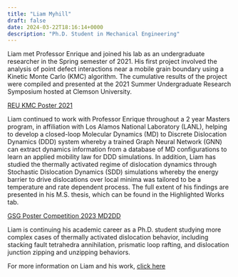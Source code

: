 ```yaml
---
title: "Liam Myhill"
draft: false
date: 2024-03-22T18:16:14+0000
description: "Ph.D. Student in Mechanical Engineering"
---
```


Liam met Professor Enrique and joined his lab as an undergraduate researcher in the Spring semester of 2021. His first project involved the analysis of point defect interactions near a mobile grain boundary using a Kinetic Monte Carlo (KMC) algorithm. The cumulative results of the project were compiled and presented at the 2021 Summer Undergraduate Research Symposium hosted at Clemson University. 

[REU KMC Poster 2021](REUPosterFinalDraft.pdf)

Liam continued to work with Professor Enrique throughout a 2 year Masters program, in affiliation with Los Alamos National Laboratory (LANL), helping to develop a closed-loop Molecular Dynamics (MD) to Discrete Dislocation Dynamics (DDD) system whereby a trained Graph Neural Network (GNN) can extract dynamics information from a database of MD configurations to learn an applied mobility law for DDD simulations. In addition, Liam has studied the thermally activated regime of dislocation dynamics through Stochastic Dislocation Dynamics (SDD) simulations whereby the energy barrier to drive dislocations over local minima was tailored to be a temperature and rate dependent process. The full extent of his findings are presented in his M.S. thesis, which can be found in the Highlighted Works tab. 

[GSG Poster Competition 2023 MD2DD](PosterWorkFinalResized.pdf)

Liam is continuing his academic career as a Ph.D. student studying more complex cases of thermally activated dislocation behavior, including stacking fault tetrahedra annihilation, prismatic loop rafting, and dislocation junction zipping and unzipping behaviors. 

For more information on Liam and his work, [click here](Resume2024.pdf)
